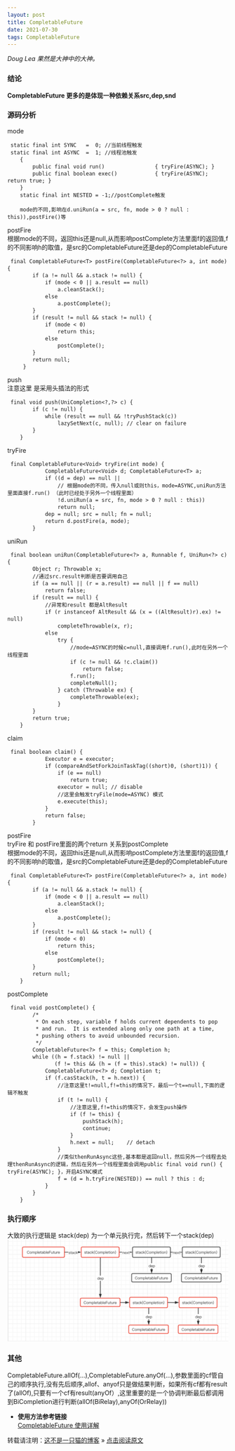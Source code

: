 ```yaml
---
layout: post
title: CompletableFuture
date: 2021-07-30
tags: CompletableFuture    
---
```

*Doug Lea 果然是大神中的大神。*
### **结论** 
**CompletableFuture 更多的是体现一种依赖关系src,dep,snd**

### **源码分析**

mode

```
 static final int SYNC   =  0; //当前线程触发
 static final int ASYNC  =  1; //线程池触发
    {
    	public final void run()                { tryFire(ASYNC); }
        public final boolean exec()            { tryFire(ASYNC); return true; }
    }
    static final int NESTED = -1;//postComplete触发
   
    mode的不同,影响在d.uniRun(a = src, fn, mode > 0 ? null : this)),postFire()等
```

postFire</br>
根据mode的不同，返回this还是null,从而影响postComplete方法里面f的返回值,f的不同影响h的取值，是src的CompletableFuture还是dep的CompletableFuture

```
 final CompletableFuture<T> postFire(CompletableFuture<?> a, int mode) {
        if (a != null && a.stack != null) {
            if (mode < 0 || a.result == null)
                a.cleanStack();
            else
                a.postComplete();
        }
        if (result != null && stack != null) {
            if (mode < 0)
                return this;
            else
                postComplete();
        }
        return null;
     }
```

push</br>
注意这里 是采用头插法的形式

```
 final void push(UniCompletion<?,?> c) {
        if (c != null) {
            while (result == null && !tryPushStack(c))
                lazySetNext(c, null); // clear on failure
        }
    }
```

tryFire

```
 final CompletableFuture<Void> tryFire(int mode) {
            CompletableFuture<Void> d; CompletableFuture<T> a;
            if ((d = dep) == null ||
            	// 根据mode的不同，传入null或则this，mode=ASYNC,uniRun方法里面直接f.run() （此时已经处于另外一个线程里面）
                !d.uniRun(a = src, fn, mode > 0 ? null : this))
                return null;
            dep = null; src = null; fn = null;
            return d.postFire(a, mode);
        }
```

uniRun

```
 final boolean uniRun(CompletableFuture<?> a, Runnable f, UniRun<?> c) {
        Object r; Throwable x;
        //通过src.result判断是否要调用自己
        if (a == null || (r = a.result) == null || f == null)
            return false;
        if (result == null) {
        	//异常和result 都是AltResult
            if (r instanceof AltResult && (x = ((AltResult)r).ex) != null)
                completeThrowable(x, r);
            else
                try {
                	//mode=ASYNC的时候c=null,直接调用f.run(),此时在另外一个线程里面
                    if (c != null && !c.claim())
                        return false;
                    f.run();
                    completeNull();
                } catch (Throwable ex) {
                    completeThrowable(ex);
                }
        }
        return true;
    }
```

claim

```
 final boolean claim() {
            Executor e = executor;
            if (compareAndSetForkJoinTaskTag((short)0, (short)1)) {
                if (e == null)
                    return true;
                executor = null; // disable
                //这里会触发tryFile(mode=ASYNC) 模式
                e.execute(this);
            }
            return false;
        }
```

postFire</br>
tryFire 和 postFire里面的两个return 关系到postComplete</br>
根据mode的不同，返回this还是null,从而影响postComplete方法里面f的返回值,f的不同影响h的取值，是src的CompletableFuture还是dep的CompletableFuture</br>

```
 final CompletableFuture<T> postFire(CompletableFuture<?> a, int mode) {
        if (a != null && a.stack != null) {
            if (mode < 0 || a.result == null)
                a.cleanStack();
            else
                a.postComplete();
        }
        if (result != null && stack != null) {
            if (mode < 0)
                return this;
            else
                postComplete();
        }
        return null;
    }
```

postComplete</br>

```
 final void postComplete() {
        /*
         * On each step, variable f holds current dependents to pop
         * and run.  It is extended along only one path at a time,
         * pushing others to avoid unbounded recursion.
         */
        CompletableFuture<?> f = this; Completion h;
        while ((h = f.stack) != null ||
               (f != this && (h = (f = this).stack) != null)) {
            CompletableFuture<?> d; Completion t;
            if (f.casStack(h, t = h.next)) {
            	//注意这里t!=null,f!=this的情况下，最后一个t==null,下面的逻辑不触发
                if (t != null) {
                	//注意这里,f!=this的情况下，会发生push操作
                    if (f != this) {
                        pushStack(h);
                        continue;
                    }
                    h.next = null;    // detach
                }
                //类似thenRunAsync这些,基本都是返回null，然后另外一个线程去处理thenRunAsync的逻辑，然后在另外一个线程里面会调用public final void run() { tryFire(ASYNC); }，开启ASYNC模式
                f = (d = h.tryFire(NESTED)) == null ? this : d;
            }
        }
    }
```

### **执行顺序**

大致的执行逻辑是 stack(dep) 为一个单元执行完，然后转下一个stack(dep)</br>
![](/images/posts/CompletableFuture/process.png)<br/>


### **其他**
CompletableFuture.allOf(...),CompletableFuture.anyOf(...),参数里面的cf管自己的顺序执行,没有先后顺序,allof、anyof只是做结果判断，如果所有cf都有result了(allOf),只要有一个cf有result(anyOf）,这里重要的是一个协调判断最后都调用到BiCompletion进行判断(allOf(BiRelay),anyOf(OrRelay))





- **使用方法参考链接<br/>**
  [CompletableFuture 使用详解](https://www.jianshu.com/p/6bac52527ca4)  
  

  
转载请注明：[这不是一只猫的博客](http://1024.notacat.cn) » [点击阅读原文](http://1024.notacat.cn/2021/03/cassandra%E8%BF%90%E7%BB%B4/)


